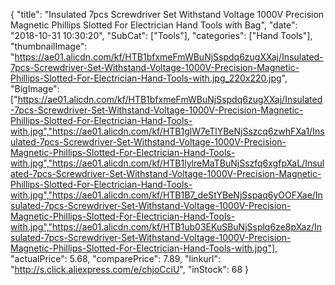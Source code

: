 {
	"title": "Insulated 7pcs Screwdriver Set Withstand Voltage 1000V Precision Magnetic Phillips Slotted For Electrician Hand Tools with Bag",
	"date": "2018-10-31 10:30:20",
	"SubCat": ["Tools"],
	"categories": ["Hand Tools"],
	"thumbnailImage": "https://ae01.alicdn.com/kf/HTB1bfxmeFmWBuNjSspdq6zugXXaj/Insulated-7pcs-Screwdriver-Set-Withstand-Voltage-1000V-Precision-Magnetic-Phillips-Slotted-For-Electrician-Hand-Tools-with.jpg_220x220.jpg",
	"BigImage": ["https://ae01.alicdn.com/kf/HTB1bfxmeFmWBuNjSspdq6zugXXaj/Insulated-7pcs-Screwdriver-Set-Withstand-Voltage-1000V-Precision-Magnetic-Phillips-Slotted-For-Electrician-Hand-Tools-with.jpg","https://ae01.alicdn.com/kf/HTB1glW7eTlYBeNjSszcq6zwhFXa1/Insulated-7pcs-Screwdriver-Set-Withstand-Voltage-1000V-Precision-Magnetic-Phillips-Slotted-For-Electrician-Hand-Tools-with.jpg","https://ae01.alicdn.com/kf/HTB1lylreMaTBuNjSszfq6xgfpXaL/Insulated-7pcs-Screwdriver-Set-Withstand-Voltage-1000V-Precision-Magnetic-Phillips-Slotted-For-Electrician-Hand-Tools-with.jpg","https://ae01.alicdn.com/kf/HTB1B7_deStYBeNjSspaq6yOOFXae/Insulated-7pcs-Screwdriver-Set-Withstand-Voltage-1000V-Precision-Magnetic-Phillips-Slotted-For-Electrician-Hand-Tools-with.jpg","https://ae01.alicdn.com/kf/HTB1ub03EKuSBuNjSsplq6ze8pXaz/Insulated-7pcs-Screwdriver-Set-Withstand-Voltage-1000V-Precision-Magnetic-Phillips-Slotted-For-Electrician-Hand-Tools-with.jpg"],
	"actualPrice": 5.68,
	"comparePrice": 7.89,
	"linkurl": "http://s.click.aliexpress.com/e/chjoCciU",
	"inStock": 68
}
